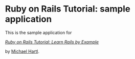 # Ruby on Rails Tutorial: sample application

This is the sample application for

[*Ruby on Rails Tutorial: Learn Rails by Example*](http://railstutorial.org/)

by [Michael Hartl](http://michaelhartl.com/).